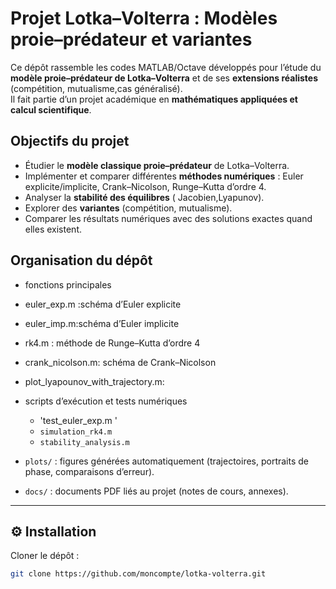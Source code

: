 # Projet Lotka–Volterra : Modèles proie–prédateur et variantes

Ce dépôt rassemble les codes MATLAB/Octave développés pour l’étude du **modèle proie–prédateur de Lotka–Volterra** et de ses **extensions réalistes** (compétition, mutualisme,cas généralisé).  
Il fait partie d’un projet académique en **mathématiques appliquées et calcul scientifique**.


##  Objectifs du projet

- Étudier le **modèle classique proie–prédateur** de Lotka–Volterra.  
- Implémenter et comparer différentes **méthodes numériques** : Euler explicite/implicite, Crank–Nicolson, Runge–Kutta d’ordre 4.  
- Analyser la **stabilité des équilibres** ( Jacobien,Lyapunov).  
- Explorer des **variantes** (compétition, mutualisme).  
- Comparer les résultats numériques avec des solutions exactes quand elles existent.  



##  Organisation du dépôt

-  fonctions principales  
  - euler_exp.m :schéma d’Euler explicite  
  - euler_imp.m:schéma d’Euler implicite  
  - rk4.m : méthode de Runge–Kutta d’ordre 4  
  - crank_nicolson.m: schéma de Crank–Nicolson  
  - plot_lyapounov_with_trajectory.m:

- scripts d’exécution et tests numériques  
  - 'test_euler_exp.m ' 
  - `simulation_rk4.m`  
  - `stability_analysis.m`  

- `plots/` : figures générées automatiquement (trajectoires, portraits de phase, comparaisons d’erreur).  

- `docs/` : documents PDF liés au projet (notes de cours, annexes).  

---

## ⚙️ Installation

Cloner le dépôt :

```bash
git clone https://github.com/moncompte/lotka-volterra.git
